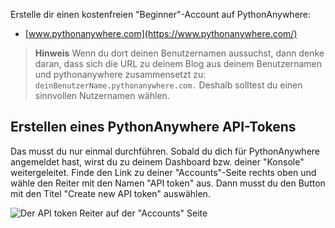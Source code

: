 Erstelle dir einen kostenfreien "Beginner"-Account auf PythonAnywhere:

* [www.pythonanywhere.com](https://www.pythonanywhere.com/)

> **Hinweis** Wenn du dort deinen Benutzernamen aussuchst, dann denke daran, dass sich die URL zu deinem Blog aus deinem Benutzernamen und pythonanywhere zusammensetzt zu: `deinBenutzerName.pythonanywhere.com.` Deshalb solltest du einen sinnvollen Nutzernamen wählen.

## Erstellen eines PythonAnywhere API-Tokens

Das musst du nur einmal durchführen. Sobald du dich für PythonAnywhere angemeldet hast, wirst du zu deinem Dashboard bzw. deiner "Konsole" weitergeleitet. Finde den Link zu deiner "Accounts"-Seite rechts oben und wähle den Reiter mit den Namen "API token" aus. Dann musst du den Button mit den Titel "Create new API token" auswählen.

![Der API token Reiter auf der "Accounts" Seite](images/pythonanywhere_create_api_token.png)